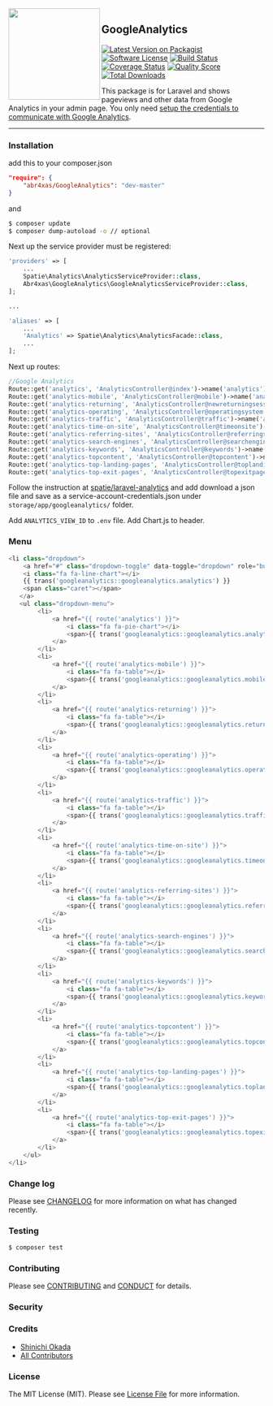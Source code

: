 <img align="left" width="180" src="https://blog.abr4xas.org/icons/apple-icon-180x180.png">

## GoogleAnalytics

[![Latest Version on Packagist][ico-version]](https://packagist.org/packages/abr4xas/googleanalytics)
[![Software License][ico-license]](LICENSE.md)
[![Build Status][ico-travis]][link-travis]
[![Coverage Status][ico-scrutinizer]][link-scrutinizer]
[![Quality Score][ico-code-quality]][link-code-quality]
[![Total Downloads][ico-downloads]](https://github.com/abr4xas/GoogleAnalytics)

This package is for Laravel and shows pageviews and other data from Google Analytics in your admin page. You only need <a href="https://github.com/spatie/laravel-analytics#how-to-obtain-the-credentials-to-communicate-with-google-analytics" target="_blank">setup the credentials to communicate with Google Analytics</a>.

---

### Installation

add this to your composer.json

```json
"require": {
    "abr4xas/GoogleAnalytics": "dev-master"
}
```

and

```bash
$ composer update
$ composer dump-autoload -o // optional
```

Next up the service provider must be registered:

```php
'providers' => [
    ...
    Spatie\Analytics\AnalyticsServiceProvider::class,
    Abr4xas\GoogleAnalytics\GoogleAnalyticsServiceProvider::class,
];

...

'aliases' => [
    ...
    'Analytics' => Spatie\Analytics\AnalyticsFacade::class,
    ...
];

```
Next up routes:

```php
//Google Analytics
Route::get('analytics', 'AnalyticsController@index')->name('analytics');
Route::get('analytics-mobile', 'AnalyticsController@mobile')->name('analytics-mobile');
Route::get('analytics-returning', 'AnalyticsController@newreturningsessions')->name('analytics-returning');
Route::get('analytics-operating', 'AnalyticsController@operatingsystem')->name('analytics-operating');
Route::get('analytics-traffic', 'AnalyticsController@traffic')->name('analytics-traffic');
Route::get('analytics-time-on-site', 'AnalyticsController@timeonsite')->name('analytics-time-on-site');
Route::get('analytics-referring-sites', 'AnalyticsController@referringsites')->name('analytics-referring-sites');
Route::get('analytics-search-engines', 'AnalyticsController@searchengines')->name('analytics-search-engines');
Route::get('analytics-keywords', 'AnalyticsController@keywords')->name('analytics-keywords');
Route::get('analytics-topcontent', 'AnalyticsController@topcontent')->name('analytics-topcontent');
Route::get('analytics-top-landing-pages', 'AnalyticsController@toplandingpages')->name('analytics-top-landing-pages');
Route::get('analytics-top-exit-pages', 'AnalyticsController@topexitpages')->name('analytics-top-exit-pages');
```

Follow the instruction at [spatie/laravel-analytics](https://github.com/spatie/laravel-analytics) and add download a json file and save as a service-account-credentials.json under `storage/app/googleanalytics/` folder.

Add `ANALYTICS_VIEW_ID` to `.env` file.
Add Chart.js to header.

### Menu

```php
<li class="dropdown">
    <a href="#" class="dropdown-toggle" data-toggle="dropdown" role="button" aria-haspopup="true" aria-expanded="false">
	<i class="fa fa-line-chart"></i>  
	{{ trans('googleanalytics::googleanalytics.analytics') }}
	<span class="caret"></span>
   </a>
   <ul class="dropdown-menu">
        <li>
            <a href="{{ route('analytics') }}">
                <i class="fa fa-pie-chart"></i> 
                <span>{{ trans('googleanalytics::googleanalytics.analyticsbasic') }}</span>
            </a>
        </li>
        <li>
            <a href="{{ route('analytics-mobile') }}">
                <i class="fa fa-table"></i> 
                <span>{{ trans('googleanalytics::googleanalytics.mobile-traffic') }}</span>
            </a>
        </li>
        <li>
            <a href="{{ route('analytics-returning') }}">
                <i class="fa fa-table"></i> 
                <span>{{ trans('googleanalytics::googleanalytics.returningsessions') }}</span>
            </a>
        </li>
        <li>
            <a href="{{ route('analytics-operating') }}">
                <i class="fa fa-table"></i> 
                <span>{{ trans('googleanalytics::googleanalytics.operatingsystem') }}</span>
            </a>
        </li>
        <li>
            <a href="{{ route('analytics-traffic') }}">
                <i class="fa fa-table"></i> 
                <span>{{ trans('googleanalytics::googleanalytics.trafficsources') }}</span>
            </a>
        </li>
        <li>
            <a href="{{ route('analytics-time-on-site') }}">
                <i class="fa fa-table"></i> 
                <span>{{ trans('googleanalytics::googleanalytics.timeonsite') }}</span>
            </a>
        </li>
        <li>
            <a href="{{ route('analytics-referring-sites') }}">
                <i class="fa fa-table"></i> 
                <span>{{ trans('googleanalytics::googleanalytics.referringsites') }}</span>
            </a>
        </li>
        <li>
            <a href="{{ route('analytics-search-engines') }}">
                <i class="fa fa-table"></i> 
                <span>{{ trans('googleanalytics::googleanalytics.searchengines') }}</span>
            </a>
        </li>
        <li>
            <a href="{{ route('analytics-keywords') }}">
                <i class="fa fa-table"></i> 
                <span>{{ trans('googleanalytics::googleanalytics.keywords') }}</span>
            </a>
        </li>
        <li>
            <a href="{{ route('analytics-topcontent') }}">
                <i class="fa fa-table"></i> 
                <span>{{ trans('googleanalytics::googleanalytics.topcontent') }}</span>
            </a>
        </li>
        <li>
            <a href="{{ route('analytics-top-landing-pages') }}">
                <i class="fa fa-table"></i> 
                <span>{{ trans('googleanalytics::googleanalytics.toplandingpages') }}</span>
            </a>
        </li>
        <li>
            <a href="{{ route('analytics-top-exit-pages') }}">
                <i class="fa fa-table"></i> 
                <span>{{ trans('googleanalytics::googleanalytics.topexitpages') }}</span>
            </a>
        </li>
    </ul>
</li> 
```

### Change log

Please see [CHANGELOG](CHANGELOG.md) for more information on what has changed recently.

### Testing

``` bash
$ composer test
```

### Contributing

Please see [CONTRIBUTING](CONTRIBUTING.md) and [CONDUCT](CONDUCT.md) for details.

### Security


### Credits

- [Shinichi Okada][link-author]
- [All Contributors][link-contributors]

### License

The MIT License (MIT). Please see [License File](LICENSE.md) for more information.

[ico-version]: https://img.shields.io/packagist/v/abr4xas/GoogleAnalytics.svg?style=flat-square
[ico-license]: https://img.shields.io/badge/license-MIT-brightgreen.svg?style=flat-square
[ico-travis]: https://img.shields.io/travis/abr4xas/GoogleAnalytics/master.svg?style=flat-square
[ico-scrutinizer]: https://img.shields.io/scrutinizer/coverage/g/abr4xas/GoogleAnalytics.svg?style=flat-square
[ico-code-quality]: https://img.shields.io/scrutinizer/g/abr4xas/GoogleAnalytics.svg?style=flat-square
[ico-downloads]: https://img.shields.io/packagist/dt/abr4xas/GoogleAnalytics.svg?style=flat-square

[link-packagist]: https://packagist.org/packages/abr4xas/googleanalytics
[link-travis]: https://travis-ci.org/abr4xas/GoogleAnalytics
[link-scrutinizer]: https://scrutinizer-ci.com/g/abr4xas/GoogleAnalytics/code-structure
[link-code-quality]: https://scrutinizer-ci.com/g/abr4xas/GoogleAnalytics
[link-downloads]: https://packagist.org/packages/abr4xas/googleanalytics
[link-author]: https://github.com/abr4xas
[link-contributors]: ../../contributors
